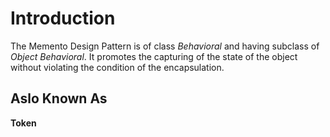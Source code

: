 # Introduction
The Memento Design Pattern is of class _Behavioral_ and having subclass of _Object Behavioral_. It promotes the capturing of the state of the object without violating the condition of the encapsulation.

## Aslo Known As
**Token**